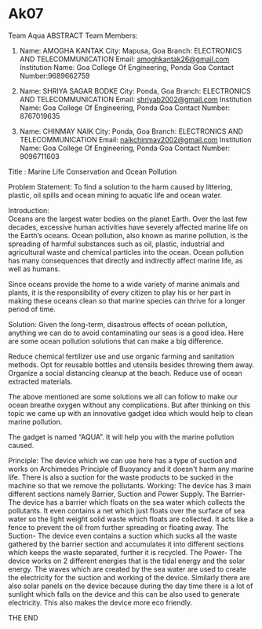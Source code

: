 # Ak07
Team Aqua
ABSTRACT 
Team Members:
1.    Name: AMOGHA KANTAK
City: Mapusa, Goa
Branch: ELECTRONICS AND TELECOMMUNICATION
Email: amoghkantak26@gmail.com
Institution Name: Goa College Of Engineering, Ponda Goa
Contact Number:9689662759

2.    Name: SHRIYA SAGAR BODKE
City: Ponda, Goa
Branch: ELECTRONICS AND TELECOMMUNICATION
Email: shriyab2002@gmail.com
Institution Name: Goa College Of Engineering, Ponda Goa
Contact Number: 8767019635

3.    Name: CHINMAY NAIK
City: Ponda, Goa
Branch: ELECTRONICS AND TELECOMMUNICATION
Email: naikchinmay2002@gmail.com
Institution Name: Goa College Of Engineering, Ponda Goa
Contact Number: 9096711603








Title : Marine Life Conservation and Ocean Pollution

Problem Statement: To find a solution to the harm caused by littering, plastic, oil spills and ocean mining to aquatic life and ocean water.

Introduction:  
Oceans are the largest water bodies on the planet Earth. Over the last few decades, excessive human activities have severely affected marine life on the Earth’s oceans. Ocean pollution, also known as marine pollution, is the spreading of harmful substances such as oil, plastic, industrial and agricultural waste and chemical particles into the ocean. Ocean pollution has many consequences that directly and indirectly affect marine life, as well as humans.

Since oceans provide the home to a wide variety of marine animals and plants, it is the responsibility of every citizen to play his or her part in making these oceans clean so that marine species can thrive for a longer period of time.

Solution: 
Given the long-term, disastrous effects of ocean pollution, anything we can do to avoid contaminating our seas is a good idea. Here are some ocean pollution solutions that can make a big difference.

Reduce chemical fertilizer use and use organic farming and sanitation methods.
Opt for reusable bottles and utensils besides throwing them away.
Organize a social distancing cleanup at the beach.
Reduce use of ocean extracted materials.

The above mentioned are some solutions we all can follow to make our ocean breathe oxygen without any complications. But after thinking on this topic we came up with an innovative gadget idea which would help to clean marine pollution. 

The gadget is named “AQUA”. It will help you with the marine pollution caused.

Principle: The device which we can use here has a type of suction and works on Archimedes Principle of Buoyancy and it doesn't harm any marine life. There is also a suction for the waste products to be sucked  in the machine so that we remove the pollutants.
Working: The device has 3 main different sections namely Barrier, Suction and Power Supply. 
The Barrier- The device has a barrier which floats on the sea water which collects the pollutants. It even contains a net which just floats over the surface of sea water so the light weight solid waste which floats are collected. It acts like a fence to prevent the oil from further spreading or floating away.
The Suction- The device even contains a suction which sucks all the waste gathered by the barrier section and accumulates it into different sections which keeps the waste separated, further it is recycled. 
The Power- The device works on 2 different energies that is the tidal energy and the solar energy. The waves which are created by the sea water are used to create the electricity for the suction and working of the device. Similarly there are also solar panels on the device because during the day time there is a lot of sunlight which falls on the device and this can be also used to generate electricity. This also makes the device more eco friendly.

THE END

